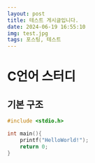 ```yaml
---
layout: post
title: 테스트 게시글입니다.
date: 2024-06-19 16:55:10
img: test.jpg
tags: 포스팅, 테스트
---
```

# C언어 스터디

## 기본 구조

```c
#include <stdio.h>

int main(){
    printf("HelloWorld!");
    return 0;
}